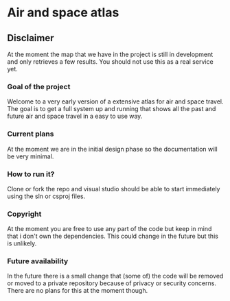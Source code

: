# Air and space atlas

## Disclaimer
At the moment the map that we have in the project is still in development and only retrieves a few results.
You should not use this as a real service yet.

### Goal of the project
Welcome to a very early version of a extensive atlas for air and space travel.
The goal is to get a full system up and running that shows all the past and future air and space travel in a easy to use way.

### Current plans
At the moment we are in the initial design phase so the documentation will be very minimal.

### How to run it?
Clone or fork the repo and visual studio should be able to start immediately using the sln or csproj files.

### Copyright
At the moment you are free to use any part of the code but keep in mind that i don't own the dependencies.
This could change in the future but this is unlikely.

### Future availability
In the future there is a small change that (some of) the code will be removed or moved to a private repository because of privacy or security concerns.
There are no plans for this at the moment though.
